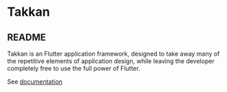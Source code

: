 # Takkan

## README

Takkan is an Flutter application framework, designed to take away many of the repetitive elements of application design, while leaving the developer completely free to use the full power of Flutter.

See [documentation](https://docs.page/davidsowerby/takkan)